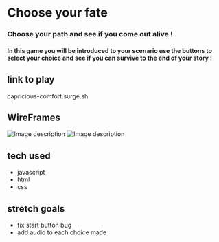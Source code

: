 # Choose your fate 
### Choose your path and see if you come out alive !
#### In this game you will be introduced to your scenario use the buttons to select your choice and see if you can survive to the end of your story !
## link to play 
capricious-comfort.surge.sh
## WireFrames 
![Image description](https://i.imgur.com/QUG09uq.png)
![Image description](https://i.imgur.com/YyYKFEN.png)
## tech used 
* javascript 
* html
* css 
## stretch goals 
* fix start button bug 
* add audio to each choice made